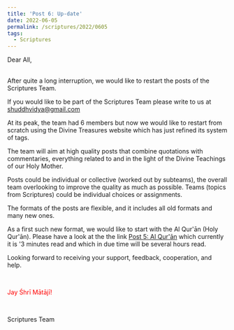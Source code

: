 ```yaml
---
title: 'Post 6: Up-date'
date: 2022-06-05
permalink: /scriptures/2022/0605
tags:
  - Scriptures
---
```


Dear All,

<br>
After quite a long interruption, we would like to restart the posts of the Scriptures Team.

If you would like to be part of the Scriptures Team please write to us at shuddhvidya@gmail.com

At its peak, the team had 6 members but now we would like to restart from scratch using the Divine Treasures website which has just refined its system of tags. 

The team will aim at high quality posts that combine quotations with commentaries, everything related to and in the light of the Divine Teachings of our Holy Mother. 

Posts could be individual or collective (worked out by subteams), the overall team overlooking to improve the quality as much as possible. Teams (topics from Scriptures) could be individual choices or assignments.

The formats of the posts are flexible, and it includes all old formats and many new ones.

As a first such new format, we would like to start with the Al Qur'ān (Holy Qur'ān). Please have a look at the the link
<a href="https://seven-teams.github.io/scriptures/2022/0604">Post 5: Al Qur'ān</a> which currently it is '3 minutes read and which in due time will be several hours read. 

Looking forward to receiving your support, feedback, cooperation, and help.

<br>
<p style="color:red;">Jay Śhrī Mātājī!<br></p>

<br>

Scriptures Team